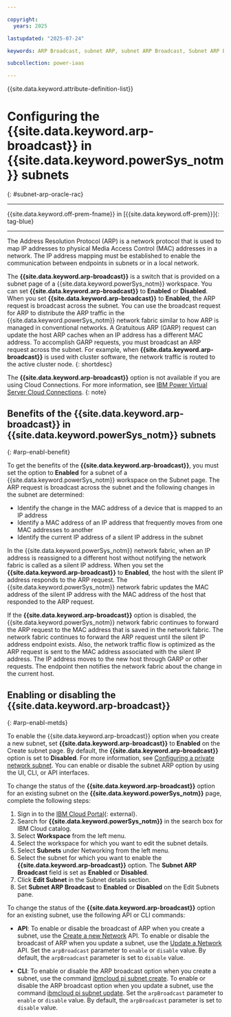 ```yaml
---

copyright:
  years: 2025

lastupdated: "2025-07-24"

keywords: ARP Broadcast, subnet ARP, subnet ARP Broadcast, Subnet ARP Broadcast Oracle RAC, Oracle RAC

subcollection: power-iaas

---
```


{{site.data.keyword.attribute-definition-list}}


# Configuring the {{site.data.keyword.arp-broadcast}} in {{site.data.keyword.powerSys_notm}} subnets
{: #subnet-arp-oracle-rac}

---

{{site.data.keyword.off-prem-fname}} in [{{site.data.keyword.off-prem}}]{: tag-blue}

---



The Address Resolution Protocol (ARP) is a network protocol that is used to map IP addresses to physical Media Access Control (MAC) addresses in a network. The IP address mapping must be established to enable the communication between endpoints in subnets or in a local network.







The **{{site.data.keyword.arp-broadcast}}** is a switch that is provided on a subnet page of a {{site.data.keyword.powerSys_notm}} workspace. You can set **{{site.data.keyword.arp-broadcast}}** to **Enabled** or **Disabled**. When you set **{{site.data.keyword.arp-broadcast}}** to **Enabled**, the ARP request is broadcast across the subnet. You can use the broadcast request for ARP to distribute the ARP traffic in the {{site.data.keyword.powerSys_notm}} network fabric similar to how ARP is managed in conventional networks. A Gratuitous ARP (GARP) request can update the host ARP caches when an IP address has a different MAC address. To accomplish GARP requests, you must broadcast an ARP request across the subnet. For example, when **{{site.data.keyword.arp-broadcast}}** is used with cluster software, the network traffic is routed to the active cluster node.
{: shortdesc}


The **{{site.data.keyword.arp-broadcast}}** option is not available if you are using Cloud Connections. For more information, see [IBM Power Virtual Server Cloud Connections](/docs/power-iaas?topic=power-iaas-cloud-connections).
{: note}

## Benefits of the {{site.data.keyword.arp-broadcast}} in {{site.data.keyword.powerSys_notm}} subnets
{: #arp-enabl-benefit}

To get the benefits of the **{{site.data.keyword.arp-broadcast}}**, you must set the option to **Enabled** for a subnet of a {{site.data.keyword.powerSys_notm}} workspace on the Subnet page. The ARP request is broadcast across the subnet and the following changes in the subnet are determined:

- Identify the change in the MAC address of a device that is mapped to an IP address
- Identify a MAC address of an IP address that frequently moves from one MAC addresses to another
- Identify the current IP address of a silent IP address in the subnet

In the {{site.data.keyword.powerSys_notm}} network fabric, when an IP address is reassigned to a different host without notifying the network fabric is called as a silent IP address. When you set the **{{site.data.keyword.arp-broadcast}}** to **Enabled**, the host with the silent IP address responds to the ARP request. The {{site.data.keyword.powerSys_notm}} network fabric updates the MAC address of the silent IP address with the MAC address of the host that responded to the ARP request.





If the **{{site.data.keyword.arp-broadcast}}** option is disabled, the {{site.data.keyword.powerSys_notm}} network fabric continues to forward the ARP request to the MAC address that is saved in the network fabric. The network fabric continues to forward the ARP request until the silent IP address endpoint exists. Also, the network traffic flow is optimized as the ARP request is sent to the MAC address associated with the silent IP address. The IP address moves to the new host through GARP or other requests. The endpoint then notifies the network fabric about the change in the current host.


## Enabling or disabling the {{site.data.keyword.arp-broadcast}}
{: #arp-enabl-metds}


To enable the {{site.data.keyword.arp-broadcast}} option when you create a new subnet, set **{{site.data.keyword.arp-broadcast}}** to **Enabled** on the Create subnet page. By default, the **{{site.data.keyword.arp-broadcast}}** option is set to **Disabled**. For more information, see [Configuring a private network subnet](/docs/power-iaas?topic=power-iaas-configuring-subnet). You can enable or disable the subnet ARP option by using the UI, CLI, or API interfaces.

To change the status of the **{{site.data.keyword.arp-broadcast}}** option for an existing subnet on the **{{site.data.keyword.powerSys_notm}}** page, complete the following steps:

1. Sign in to the [IBM Cloud Portal](https://cloud.ibm.com/){: external}.
2. Search for **{{site.data.keyword.powerSys_notm}}** in the search box for IBM Cloud catalog.
3. Select **Workspace** from the left menu.
4. Select the workspace for which you want to edit the subnet details.
5. Select **Subnets** under Networking from the left menu.
6. Select the subnet for which you want to enable the **{{site.data.keyword.arp-broadcast}}** option. The **Subnet ARP Broadcast** field is set as **Enabled** or **Disabled**.
7. Click **Edit Subnet** in the Subnet details section.
8. Set **Subnet ARP Broadcast** to **Enabled** or **Disabled** on the Edit Subnets pane.

To change the status of the **{{site.data.keyword.arp-broadcast}}** option for an existing subnet, use the following API or CLI commands:

* **API**: To enable or disable the broadcast of ARP when you create a subnet, use the [Create a new Network](/apidocs/power-cloud?loginMethod=federated#pcloud-networks-post) API. To enable or disable the broadcast of ARP when you update a subnet, use the [Update a Network](/apidocs/power-cloud?loginMethod=federated#pcloud-networks-put) API. Set the `arpBroadcast` parameter to `enable` or `disable` value. By default, the `arpBroadcast` parameter is set to `disable` value.

* **CLI**: To enable or disable the ARP broadcast option when you create a subnet, use the command [ibmcloud pi subnet create](/docs/power-iaas?topic=power-iaas-power-iaas-cli-reference-v1#ibmcloud-pi-subnet-create). To enable or disable the ARP broadcast option when you update a subnet, use the command [ibmcloud pi subnet update](/docs/power-iaas?topic=power-iaas-power-iaas-cli-reference-v1#ibmcloud-pi-subnet-update). Set the `arpBroadcast` parameter to `enable` or `disable` value. By default, the `arpBroadcast` parameter is set to `disable` value.



